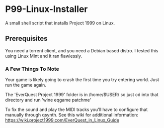 # P99-Linux-Installer
A small shell script that installs Project 1999 on Linux.

## Prerequisites
You need a torrent client, and you need a Debian based distro. I tested this using Linux Mint and it ran flawlessly.

### A Few Things To Note
Your game is likely going to crash the first time you try entering world. Just run the game again.

The 'EverQuest Project 1999' folder is in /home/$USER/ so just cd into that directory and run 'wine eqgame patchme'

To fix the sound and play the MIDI tracks you'll have to configure that manually through qsynth. See this wiki for additional information: https://wiki.project1999.com/EverQuest_in_Linux_Guide
